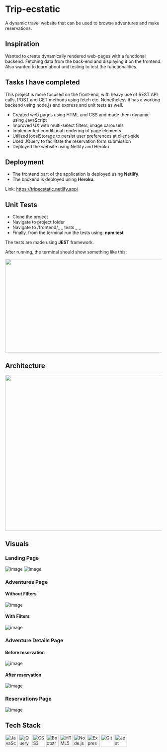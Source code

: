 # Trip-ecstatic
A dynamic travel website that can be used to browse adventures and make reservations.

## Inspiration
Wanted to create dynamically rendered web-pages with a functional backend. Fetching data from the back-end and displaying it on the frontend. Also wanted to learn about unit testing to test the functionalities. 

## Tasks I have completed
This project is more focused on the front-end, with heavy use of REST API calls, POST and GET methods using fetch etc. Nonetheless it has a working backend using node.js and express and unit tests as well.
* Created web pages using HTML and CSS and made them dynamic using JavaScript
* Improved UX with multi-select filters, image carousels
* Implemented conditional rendering of page elements
* Utilized localStorage to persist user preferences at client-side
* Used JQuery to facilitate the reservation form submission
* Deployed the website using Netlify and Heroku
## Deployment
* The frontend part of the application is deployed using **Netlify**.
* The backend is deployed using **Heroku**.

Link: https://tripecstatic.netlify.app/
## Unit Tests
* Clone the project
* Navigate to project folder
* Navigate to /frontend/_ _ tests _ _ 
* Finally, from the terminal run the tests using: __npm test__

The tests are made using __JEST__ framework.

After running, the terminal should show something like this:

<p align="center">
  <img src="https://user-images.githubusercontent.com/58912231/153830738-c8875c8a-d7ec-4871-a4f5-2fe55b0aa895.png" width=700" height="300">
</p>


## Architecture
<p align="center">
  <img src="https://user-images.githubusercontent.com/58912231/153827507-d74551f2-0b02-48b2-b3ce-8a83b857eb99.png" width=600" height="500">
</p>
                                                                                                                                          
## Visuals
  ### Landing Page
  ![image](https://user-images.githubusercontent.com/58912231/153835603-c7369dab-46eb-4490-b22d-891c05930fbe.png)
  ![image](https://user-images.githubusercontent.com/58912231/153835965-f226ffa7-1635-4a55-be6f-05de7b782f28.png)
  
  ### Adventures Page
  #### Without Filters
  ![image](https://user-images.githubusercontent.com/58912231/153836280-cf5e3fa8-6408-4592-b925-115fcbd7411b.png)
  
  #### With Filters
  ![image](https://user-images.githubusercontent.com/58912231/153836580-10c21990-3b9d-46f9-84be-1a978835e37a.png)
  
  ### Adventure Details Page
  #### Before reservation
  ![image](https://user-images.githubusercontent.com/58912231/153836901-5d47c21d-813a-4f6b-9ade-92f89b2660ee.png)
  
  #### After reservation
  ![image](https://user-images.githubusercontent.com/58912231/153837481-743692b7-273e-469d-91f0-e1be6fc3e77e.png)

  ### Reservations Page
  ![image](https://user-images.githubusercontent.com/58912231/153837099-91b4d1cf-c3fa-4e66-a4c8-05334cc0f3d5.png)



## Tech Stack

<a href="https://developer.mozilla.org/en-US/docs/Web/JavaScript" title="JavaScript"><img src="https://github.com/get-icon/geticon/raw/master/icons/javascript.svg" alt="JavaScript" width="40px" height="40px"></a>
<a href="https://jquery.com/" title="jQuery"><img src="https://github.com/get-icon/geticon/raw/master/icons/jquery-icon.svg" alt="jQuery" width="40px" height="40px"></a>
<a href="https://www.w3.org/TR/CSS/" title="CSS3"><img src="https://github.com/get-icon/geticon/raw/master/icons/css-3.svg" alt="CSS3" width="40px" height="40px"></a>
<a href="https://getbootstrap.com/" title="Bootstrap"><img src="https://github.com/get-icon/geticon/raw/master/icons/bootstrap.svg" alt="Bootstrap" width="40px" height="40px"></a>
<a href="https://www.w3.org/TR/html5/" title="HTML5"><img src="https://github.com/get-icon/geticon/raw/master/icons/html-5.svg" alt="HTML5" width="40px" height="40px"></a>
<a href="https://nodejs.org/" title="Node.js"><img src="https://github.com/get-icon/geticon/raw/master/icons/nodejs-icon.svg" alt="Node.js" width="40px" height="40px"></a>
<a href="https://expressjs.com/" title="Express"><img src="https://github.com/get-icon/geticon/raw/master/icons/express.svg" alt="Express" width="40px" height="40px"></a>
<a href="https://git-scm.com/" title="Git"><img src="https://github.com/get-icon/geticon/raw/master/icons/git-icon.svg" alt="Git" width="40px" height="40px"></a>
<a href="https://jestjs.io/" title="Jest"><img src="https://github.com/get-icon/geticon/raw/master/icons/jest.svg" alt="Jest" width="40px" height="40px"></a>
                                                                                                                                          
